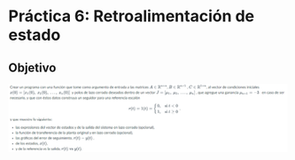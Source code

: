 # Práctica 6: Retroalimentación de estado

## Objetivo
![Imagen](https://github.com/lalodsi/ControlDeSistemasRoboticos/blob/main/Practica6/images/Capture1.PNG)